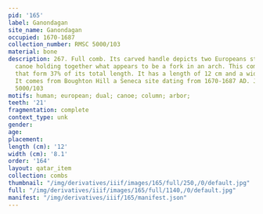 ```yaml
---
pid: '165'
label: Ganondagan
site_name: Ganondagan
occupied: 1670-1687
collection_number: RMSC 5000/103
material: bone
description: 267. Full comb. Its carved handle depicts two Europeans standing in a
  canoe holding together what appears to be a fork in an arch. This comb has 21 teeth
  that form 37% of its total length. It has a length of 12 cm and a width of 8.1 cm.
  It comes from Boughton Hill a Seneca site dating from 1670-1687 AD. J.-C. (RMSC
  5000/103
motifs: human; european; dual; canoe; column; arbor;
teeth: '21'
fragmentation: complete
context_type: unk
gender:
age:
placement:
length (cm): '12'
width (cm): '8.1'
order: '164'
layout: qatar_item
collection: combs
thumbnail: "/img/derivatives/iiif/images/165/full/250,/0/default.jpg"
full: "/img/derivatives/iiif/images/165/full/1140,/0/default.jpg"
manifest: "/img/derivatives/iiif/165/manifest.json"
---
```

